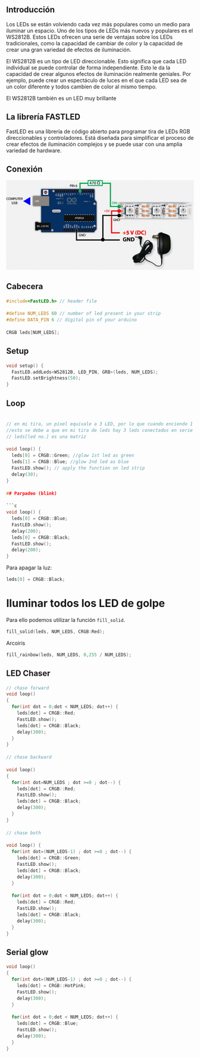 ## Introducción

Los LEDs se están volviendo cada vez más populares como un medio para iluminar un espacio. Uno de los tipos de LEDs más nuevos y populares es el WS2812B. Estos LEDs ofrecen una serie de ventajas sobre los LEDs tradicionales, como la capacidad de cambiar de color y la capacidad de crear una gran variedad de efectos de iluminación.

El WS2812B es un tipo de LED direccionable. Esto significa que cada LED individual se puede controlar de forma independiente. Esto le da la capacidad de crear algunos efectos de iluminación realmente geniales. Por ejemplo, puede crear un espectáculo de luces en el que cada LED sea de un color diferente y todos cambien de color al mismo tiempo.

El WS2812B también es un LED muy brillante

## La librería FASTLED

FastLED es una librería de código abierto para programar tira de LEDs RGB direccionables y controladores. Está diseñada para simplificar el proceso de crear efectos de iluminación complejos y se puede usar con una amplia variedad de hardware.

## Conexión

![](img/2022-10-12-16-11-20.png)


## Cabecera

```c
#include<FastLED.h> // header file

#define NUM_LEDS 60 // number of led present in your strip
#define DATA_PIN 6 // digital pin of your arduino

CRGB leds[NUM_LEDS];
```

## Setup

```c
void setup() {
  FastLED.addLeds<WS2812B, LED_PIN, GRB>(leds, NUM_LEDS);
  FastLED.setBrightness(50);
}
```

## Loop

```c

// en mi tira, un píxel equivale a 3 LED, por lo que cuando enciendo 1 LED como en el código, 3 LED brillaron
//esto se debe a que en mi tira de leds hay 3 leds conectados en serie y controlados por ws28111 en 12v
// leds[led no.] es una matriz

void loop() {
  leds[0] = CRGB::Green; //glow 1st led as green
  leds[1] = CRGB::Blue; //glow 2nd led as blue
  FastLED.show(); // apply the function on led strip
  delay(30);
}

## Parpadeo (blink)

```c
void loop() { 
  leds[0] = CRGB::Blue;
  FastLED.show(); 
  delay(200);
  leds[0] = CRGB::Black;
  FastLED.show();
  delay(200);
}
```

Para apagar la luz:

```c
leds[0] = CRGB::Black;
```

# Iluminar todos los LED de golpe

Para ello podemos utilizar la función `fill_solid`.

```c
fill_solid(leds, NUM_LEDS, CRGB:Red);
```

Arcoiris

```c 
fill_rainbow(leds, NUM_LEDS, 0,255 / NUM_LEDS);
```

## LED Chaser

```c
// chase forward
void loop()
{
  for(int dot = 0;dot < NUM_LEDS; dot++) { 
    leds[dot] = CRGB::Red;
    FastLED.show();
    leds[dot] = CRGB::Black;
    delay(300);
  }
}

// chase backward

void loop()
{ 
  for(int dot=NUM_LEDS ; dot >=0 ; dot--) {
    leds[dot] = CRGB::Red;
    FastLED.show();
    leds[dot] = CRGB::Black;
    delay(300);
  }
}

// chase both

void loop() { 
  for(int dot=(NUM_LEDS-1) ; dot >=0 ; dot--) {
    leds[dot] = CRGB::Green;
    FastLED.show();
    leds[dot] = CRGB::Black;
    delay(300);
  }

  for(int dot = 0;dot < NUM_LEDS; dot++) { 
    leds[dot] = CRGB::Red;
    FastLED.show();
    leds[dot] = CRGB::Black;
    delay(300);
  }
}
```

## Serial glow

```c
void loop()
{
  for(int dot=(NUM_LEDS-1) ; dot >=0 ; dot--) { 
    leds[dot] = CRGB::HotPink;
    FastLED.show();
    delay(300);
  }

  for(int dot = 0;dot < NUM_LEDS; dot++) {
    leds[dot] = CRGB::Blue;
    FastLED.show();
    delay(300);
  }
}

```
